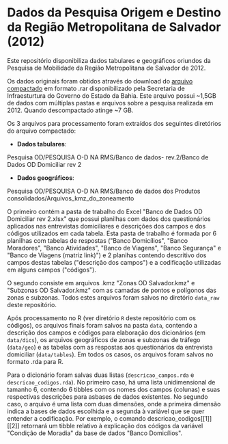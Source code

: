 # Dados da Pesquisa Origem e Destino da Região Metropolitana de Salvador (2012)

Este repositório disponibiliza dados tabulares e geográficos oriundos da Pesquisa de Mobilidade da Região Metropolitana de Salvador de 2012.

Os dados originais foram obtidos através do download do [arquivo compactado](http://sit.infraestrutura.ba.gov.br/docs/download/publicacoes/suplog/Pesquisa_OD.rar) em formato .rar disponibilizado pela Secretaria de Infraesturtura do Governo do Estado da Bahia. Este arquivo possui \~1,5GB de dados com múltiplas pastas e arquivos sobre a pesquisa realizada em 2012. Quando descompactado atinge \~7 GB.

Os 3 arquivos para processamento foram extraídos dos seguintes diretórios do arquivo compactado:

-   **Dados tabulares**:

Pesquisa OD/PESQUISA O-D NA RMS/Banco de dados- rev.2/Banco de Dados OD Domiciliar rev 2

-   **Dados geográficos**:

Pesquisa OD/PESQUISA O-D NA RMS/Banco de dados dos Produtos consolidados/Arquivos_kmz_do_zoneamento

O primeiro contém a pasta de trabalho do Excel "Banco de Dados OD Domiciliar rev 2.xlsx" que possui planilhas com dados dos questionários aplicados nas entrevistas domiciliares e descrições dos campos e dos códigos utilizados em cada tabela. Esta pasta de trabalho é formada por 6 planilhas com tabelas de respostas ("Banco Domicílios", "Banco Moradores", "Banco Atividades", "Banco de Viagens", "Banco Segurança" e "Banco de Viagens (matriz link)") e 2 planihas contendo descritivo dos campos destas tabelas ("descrição dos campos") e a codificação utilizadas em alguns campos ("códigos").

O segundo consiste em arquivos .kmz "Zonas OD Salvador.kmz" e "Subzonas OD Salvador.kmz" com as camadas de pontos e polígonos das zonas e subzonas. Todos estes arquivos foram salvos no diretório `data_raw` deste repositório.

Após processamento no R (ver diretório `R` deste repositório com os códigos), os arquivos finais foram salvos na pasta `data`, contendo a descrição dos campos e códigos para elaboração dos dicionários (em `data/dics`), os arquivos geográficos de zonas e subzonas de tráfego (`data/geo`) e as tabelas com as respostas aos questionários da entrevista domiciliar (`data/tables`). Em todos os casos, os arquivos foram salvos no formato .rda para R.

Para o dicionário foram salvas duas listas (`descricao_campos.rda` e `descricao_codigos.rda`). No primeiro caso, há uma lista unidimensional de tamanho 6, contendo 6 tibbles com os nomes dos campos (colunas) e suas respectivas descrições para asbases de dados existentes. No segundo caso, o arquivo é uma lista com duas dimensões, onde a primeira dimensão indica a bases de dados escolhida e a segunda à variável que se quer entender a codificação. Por exemplo, o comando descricao_codigos[[1]][[2]] retornará um tibble relativo à explicação dos códigos da variável "Condição de Moradia" da base de dados "Banco Domicílios".
